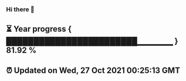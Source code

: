 ### Hi there 👋
⏳ Year progress { ████████████████████████▁▁▁▁▁▁ } 81.92 %
---
⏰ Updated on Wed, 27 Oct 2021 00:25:13 GMT
---
